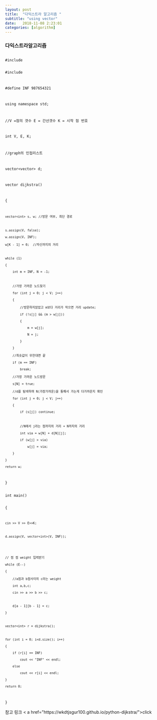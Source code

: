 ```yaml
---
layout: post
title:  "다익스트라 알고리즘 "
subtitle: "using vector"
date:   2018-11-08 2:23:01
categories: [algorithm]
---
```

<h3>다익스트라알고리즘</h3>


<code>
#include <iostream>

#include <vector>

#define INF 987654321

using namespace std;

 

//V =점의 갯수 E = 간선갯수 K = 시작 점 번호

int V, E, K;

 

//graph의 인접리스트

vector<vector<int>> d; 

 

vector<int> dijkstra()

{

	vector<int> s, w; //방문 여부, 최단 경로

 

	s.assign(V, false);

	w.assign(V, INF);

	w[K - 1] = 0;  //자신까지의 거리

 

	while (1)

	{

		int m = INF, N = -1;

		

		//가장 가까운 노드찾기

		for (int j = 0; j < V; j++)

		{

			//방문하지않았고 m보다 거리가 작으면 거리 update;

			if (!s[j] && (m > w[j]))

			{

				m = w[j];

				N = j;

			}

		}

		//최솟값이 무한대면 끝

		if (m == INF)

			break;

		//가장 가까운 노드방문

		s[N] = true;

		//d를 탐색하며 N(가장가까운)을 통해서 가는게 더가까운지 확인

		for (int j = 0; j < V; j++)

		{

			if (s[j]) continue;

 

			//N에서 j라는 점까지의 거리 + N까지의 거리

			int via = w[N] + d[N][j];

			if (w[j] > via)

				w[j] = via;

		}

	}

	return w;

}
</code>
 
<code>
int main()

{

	cin >> V >> E>>K;

	

	d.assign(V, vector<int>(V, INF));

	

 

	// 점 점 weight 입력받기

	while (E--)

	{

		//a점과 b점사이의 c라는 weight

		int a,b,c;

		cin >> a >> b >> c;

		

		d[a - 1][b - 1] = c;

	}

	

	vector<int> r =	dijkstra();

 

	for (int i = 0; i<d.size(); i++)

	{

		if (r[i] == INF)

			cout << "INF" << endl;

		else

			cout << r[i] << endl;

	}

	return 0;

}
</code>
 

<p>참고 링크 < a href="https://wkdtjsgur100.github.io/python-dijkstra/">click</a></p>
